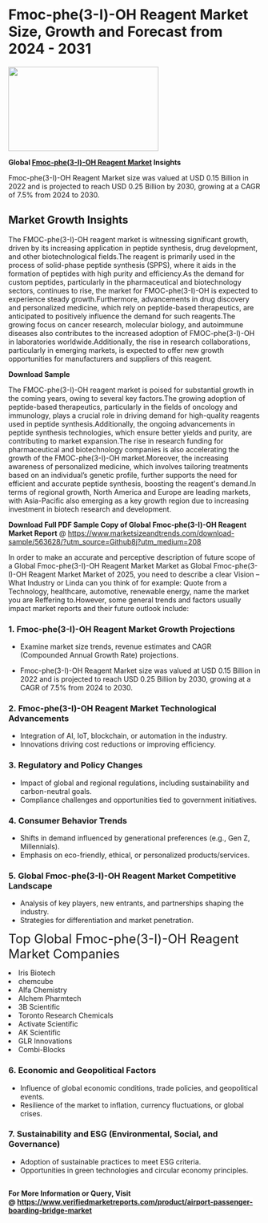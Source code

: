 <H1>Fmoc-phe(3-I)-OH Reagent Market Size, Growth and Forecast from 2024 - 2031</H1><img class="aligncenter size-medium wp-image-584254" src="https://thirdeyenews.in/wp-content/uploads/2024/09/Global-Market-Research-300x168.jpeg" alt="" width="300" height="168" /><p><strong>Global&nbsp;<a href="https://www.marketsizeandtrends.com/download-sample/563628/?utm_source=Github8j?utm_medium=208">Fmoc-phe(3-I)-OH Reagent Market</a> Insights</strong></p><p>Fmoc-phe(3-I)-OH Reagent Market size was valued at USD 0.15 Billion in 2022 and is projected to reach USD 0.25 Billion by 2030, growing at a CAGR of 7.5% from 2024 to 2030.</p><p><h2>Market Growth Insights</h2> <p>The FMOC-phe(3-I)-OH reagent market is witnessing significant growth, driven by its increasing application in peptide synthesis, drug development, and other biotechnological fields.The reagent is primarily used in the process of solid-phase peptide synthesis (SPPS), where it aids in the formation of peptides with high purity and efficiency.As the demand for custom peptides, particularly in the pharmaceutical and biotechnology sectors, continues to rise, the market for FMOC-phe(3-I)-OH is expected to experience steady growth.Furthermore, advancements in drug discovery and personalized medicine, which rely on peptide-based therapeutics, are anticipated to positively influence the demand for such reagents.The growing focus on cancer research, molecular biology, and autoimmune diseases also contributes to the increased adoption of FMOC-phe(3-I)-OH in laboratories worldwide.Additionally, the rise in research collaborations, particularly in emerging markets, is expected to offer new growth opportunities for manufacturers and suppliers of this reagent.</p> <p><strong>Download Sample</strong></p> <p>The FMOC-phe(3-I)-OH reagent market is poised for substantial growth in the coming years, owing to several key factors.The growing adoption of peptide-based therapeutics, particularly in the fields of oncology and immunology, plays a crucial role in driving demand for high-quality reagents used in peptide synthesis.Additionally, the ongoing advancements in peptide synthesis technologies, which ensure better yields and purity, are contributing to market expansion.The rise in research funding for pharmaceutical and biotechnology companies is also accelerating the growth of the FMOC-phe(3-I)-OH market.Moreover, the increasing awareness of personalized medicine, which involves tailoring treatments based on an individual’s genetic profile, further supports the need for efficient and accurate peptide synthesis, boosting the reagent's demand.In terms of regional growth, North America and Europe are leading markets, with Asia-Pacific also emerging as a key growth region due to increasing investment in biotech research and development.</p> <p><span class=""><strong>Download Full PDF Sample Copy of Global Fmoc-phe(3-I)-OH Reagent Market Report</strong> @ <a href="https://www.marketsizeandtrends.com/download-sample/563628/?utm_source=Github8j?utm_medium=208" target="_blank">https://www.marketsizeandtrends.com/download-sample/563628/?utm_source=Github8j?utm_medium=208</a></span></p><p>In order to make an accurate and perceptive description of future scope of a Global&nbsp;Fmoc-phe(3-I)-OH Reagent Market Market as Global&nbsp;Fmoc-phe(3-I)-OH Reagent Market Market of 2025, you need to describe a clear Vision &ndash; What Industry or Linda can you think of for example: Quote from a Technology, healthcare, automotive, renewable energy, name the market you are Reffering to.However, some general trends and factors usually impact market reports and their future outlook include:</p><h3>1.&nbsp;<strong>Fmoc-phe(3-I)-OH Reagent Market Growth Projections</strong></h3><ul><li>Examine market size trends, revenue estimates and CAGR (Compounded Annual Growth Rate) projections.</li><li><p>Fmoc-phe(3-I)-OH Reagent Market size was valued at USD 0.15 Billion in 2022 and is projected to reach USD 0.25 Billion by 2030, growing at a CAGR of 7.5% from 2024 to 2030.</p></li></ul><h3>2.&nbsp;<strong>Fmoc-phe(3-I)-OH Reagent Market Technological Advancements</strong></h3><ul><li>Integration of AI, IoT, blockchain, or automation in the industry.</li><li>Innovations driving cost reductions or improving efficiency.</li></ul><h3>3.&nbsp;<strong>Regulatory and Policy Changes</strong></h3><ul><li>Impact of global and regional regulations, including sustainability and carbon-neutral goals.</li><li>Compliance challenges and opportunities tied to government initiatives.</li></ul><h3>4.&nbsp;<strong>Consumer Behavior Trends</strong></h3><ul><li>Shifts in demand influenced by generational preferences (e.g., Gen Z, Millennials).</li><li>Emphasis on eco-friendly, ethical, or personalized products/services.</li></ul><h3>5.&nbsp;<strong>Global Fmoc-phe(3-I)-OH Reagent Market Competitive Landscape</strong></h3><ul><li>Analysis of key players, new entrants, and partnerships shaping the industry.</li><li>Strategies for differentiation and market penetration.</li></ul><p data-pm-slice="1 1 []"><span style="color: inherit; font-family: inherit; font-size: 25px;">Top Global Fmoc-phe(3-I)-OH Reagent Market Companies</span></p><div class="" data-test-id=""><p><li>Iris Biotech</li><li> chemcube</li><li> Alfa Chemistry</li><li> Alchem Pharmtech</li><li> 3B Scientific</li><li> Toronto Research Chemicals</li><li> Activate Scientific</li><li> AK Scientific</li><li> GLR Innovations</li><li> Combi-Blocks</li></p></div><h3>6.&nbsp;<strong>Economic and Geopolitical Factors</strong></h3><ul><li>Influence of global economic conditions, trade policies, and geopolitical events.</li><li>Resilience of the market to inflation, currency fluctuations, or global crises.</li></ul><h3>7.&nbsp;<strong>Sustainability and ESG (Environmental, Social, and Governance)</strong></h3><ul><li>Adoption of sustainable practices to meet ESG criteria.</li><li>Opportunities in green technologies and circular economy principles.</li></ul><h2><strong style="font-size: 14px;">For More Information or Query, Visit @&nbsp;</strong><a style="background-color: #ffffff; font-size: 14px;" href="https://www.marketsizeandtrends.com/report/fmoc-phe-3-i-oh-reagent-market/" target="_blank">https://www.verifiedmarketreports.com/product/airport-passenger-boarding-bridge-market</a></h2>